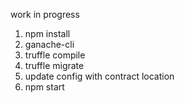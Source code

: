 work in progress

1. npm install
2. ganache-cli
3. truffle compile
4. truffle migrate
5. update config with contract location
6. npm start

